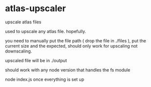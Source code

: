 # atlas-upscaler
upscale atlas files


used to upscale any atlas file. hopefully.   

you need to manually put the file path ( drop the file in ./files ), put the current size and the expected, should only work for upscaling not downscaling.  

upscaled file will be in ./output  

should work with any node version that handles the fs module  

node index.js once everything is set up
